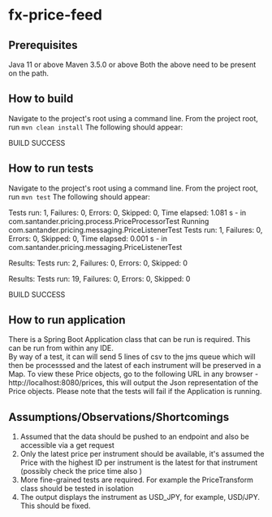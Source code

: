 # fx-price-feed

Prerequisites
-------------
Java 11 or above
Maven 3.5.0 or above
Both the above need to be present on the path.

How to build
------------
Navigate to the project's root using a command line.
From the project root, run `mvn clean install`
The following should appear:

BUILD SUCCESS

How to run tests
----------------
Navigate to the project's root using a command line.
From the project root, run `mvn test`
The following should appear:

Tests run: 1, Failures: 0, Errors: 0, Skipped: 0, Time elapsed: 1.081 s - in com.santander.pricing.process.PriceProcessorTest
Running com.santander.pricing.messaging.PriceListenerTest
Tests run: 1, Failures: 0, Errors: 0, Skipped: 0, Time elapsed: 0.001 s - in com.santander.pricing.messaging.PriceListenerTest

Results:
Tests run: 2, Failures: 0, Errors: 0, Skipped: 0

Results:
Tests run: 19, Failures: 0, Errors: 0, Skipped: 0

BUILD SUCCESS

How to run application
-----------------------
There is a Spring Boot Application class that can be run is required.  This can be run from within any IDE.  
By way of a test,  it can will send 5 lines of csv to the jms queue which will then be processsed and the latest of each instrument will be preserved in a Map.
To view these Price objects, go to the following URL in any browser - http://localhost:8080/prices,  this will output the Json representation of the Price objects.
Please note that the tests will fail if the Application is running.


Assumptions/Observations/Shortcomings
-------------------------------------
1. Assumed that the data should be pushed to an endpoint and also be accessible via a get request
2. Only the latest price per instrument should be available, it's assumed the Price with the highest ID per instrument is the latest for that instrument (possibly check the price time also )
2. More fine-grained tests are required.  For example the PriceTransform class should be tested in isolation
3. The output displays the instrument as USD_JPY, for example, USD/JPY.  This should be fixed.